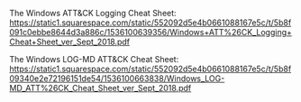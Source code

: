 The Windows ATT&CK Logging Cheat Sheet:  
https://static1.squarespace.com/static/552092d5e4b0661088167e5c/t/5b8f091c0ebbe8644d3a886c/1536100639356/Windows+ATT%26CK_Logging+Cheat+Sheet_ver_Sept_2018.pdf  

The Windows LOG-MD ATT&CK Cheat Sheet:  
https://static1.squarespace.com/static/552092d5e4b0661088167e5c/t/5b8f09340e2e72196151de54/1536100663838/Windows_LOG-MD_ATT%26CK_Cheat_Sheet_ver_Sept_2018.pdf
